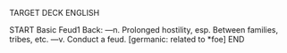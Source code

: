 TARGET DECK
ENGLISH

START
Basic
Feud1
Back: —n. Prolonged hostility, esp. Between families, tribes, etc. —v. Conduct a feud. [germanic: related to *foe]
END
